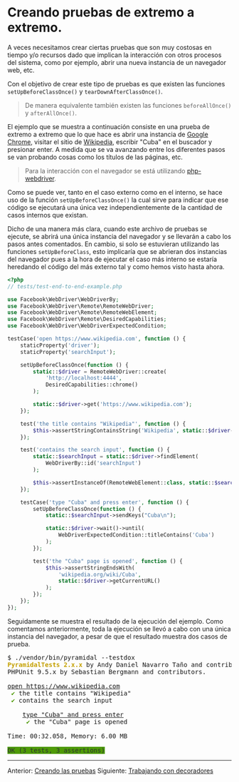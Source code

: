 # Creando pruebas de extremo a extremo.

A veces necesitamos crear ciertas pruebas que son muy costosas en tiempo y/o recursos dado que implican la interacción con otros procesos del sistema, como por ejemplo, abrir una nueva instancia de un navegador web, etc.

Con el objetivo de crear este tipo de pruebas es que existen las funciones `setUpBeforeClassOnce()` y `tearDownAfterClassOnce()`.

>De manera equivalente también existen las funciones `beforeAllOnce()` y `afterAllOnce()`.

El ejemplo que se muestra a continuación consiste en una prueba de extremo a extremo que lo que hace es abrir una instancia de [Google Chrome](https://en.wikipedia.org/wiki/Google_Chrome), visitar el sitio de [Wikipedia](https://www.wikipedia.com), escribir "Cuba" en el buscador y presionar enter. A medida que se va avanzando entre los diferentes pasos se van probando cosas como los títulos de las páginas, etc.

>Para la interacción con el navegador se está utilizando [php-webdriver](https://github.com/php-webdriver/php-webdriver).

Como se puede ver, tanto en el caso externo como en el interno, se hace uso de la función `setUpBeforeClassOnce()` la cual sirve para indicar que ese código se ejecutará una única vez independientemente de la cantidad de casos internos que existan.

Dicho de una manera más clara, cuando este archivo de pruebas se ejecute, se abrirá una única instancia del navegador y se llevarán a cabo los pasos antes comentados. En cambio, si solo se estuvieran utilizando las funciones `setUpBeforeClass`, esto implicaría que se abrieran dos instancias del navegador pues a la hora de ejecutar el caso más interno se estaría heredando el código del más externo tal y como hemos visto hasta ahora.

```php
<?php
// tests/test-end-to-end-example.php

use Facebook\WebDriver\WebDriverBy;
use Facebook\WebDriver\Remote\RemoteWebDriver;
use Facebook\WebDriver\Remote\RemoteWebElement;
use Facebook\WebDriver\Remote\DesiredCapabilities;
use Facebook\WebDriver\WebDriverExpectedCondition;

testCase('open https://www.wikipedia.com', function () {
    staticProperty('driver');
    staticProperty('searchInput');

    setUpBeforeClassOnce(function () {
        static::$driver = RemoteWebDriver::create(
            'http://localhost:4444',
            DesiredCapabilities::chrome()
        );

        static::$driver->get('https://www.wikipedia.com');
    });

    test('the title contains "Wikipedia"', function () {
        $this->assertStringContainsString('Wikipedia', static::$driver->getTitle());
    });

    test('contains the search input', function () {
        static::$searchInput = static::$driver->findElement(
            WebDriverBy::id('searchInput')
        );

        $this->assertInstanceOf(RemoteWebElement::class, static::$searchInput);
    });

    testCase('type "Cuba" and press enter', function () {
        setUpBeforeClassOnce(function () {
            static::$searchInput->sendKeys("Cuba\n");

            static::$driver->wait()->until(
                WebDriverExpectedCondition::titleContains('Cuba')
            );
        });

        test('the "Cuba" page is opened', function () {
            $this->assertStringEndsWith(
                'wikipedia.org/wiki/Cuba',
                static::$driver->getCurrentURL()
            );
        });
    });
});
```

Seguidamente se muestra el resultado de la ejecución del ejemplo. Como comentamos anteriormente, toda la ejecución se llevó a cabo con una única instancia del navegador, a pesar de que el resultado muestra dos casos de prueba.

<pre class="text-white p-2">$ ./vendor/bin/pyramidal --testdox
<font color="#C4A000"><b>PyramidalTests 2.x.x</b></font> by Andy Daniel Navarro Taño and contributors.
PHPUnit 9.5.x by Sebastian Bergmann and contributors.

<u style="text-decoration-style:single">open https://www.wikipedia.com</u>
 <font color="#4E9A06">✔</font> the title contains &quot;Wikipedia&quot;
 <font color="#4E9A06">✔</font> contains the search input

    <u style="text-decoration-style:single">type &quot;Cuba&quot; and press enter</u>
     <font color="#4E9A06">✔</font> the &quot;Cuba&quot; page is opened

Time: 00:32.058, Memory: 6.00 MB

<span style="background-color:#4E9A06"><font color="#2E3436">OK (3 tests, 3 assertions)</font></span>
</pre>

---

<span class="float-start">Anterior: [Creando las pruebas](creating-the-tests.md)</span>
<span class="float-end">Siguiente: [Trabajando con decoradores](decorators.md)</span>